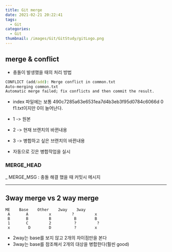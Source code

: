 ```yaml
---
title: Git merge
date: 2021-02-21 20:22:41
tags:
  - Git
categories:
  - Git
thumbnail: /images/Git/GitStudy/gitLogo.png
---
```


## merge & conflict

- 충돌이 발생했을 때의 처리 방법

```cmd
CONFLICT (add/add): Merge conflict in common.txt
Auto-merging common.txt
Automatic merge failed; fix conflicts and then commit the result.
```

- index 파일에는 보통 490c7285a63e6531ea7d4b3eb3f95d0784c6066d 0 f1.txt이지만 0이 늘어난다.
- 1 -> 원본
- 2 -> 현재 브랜치의 바뀐내용
- 3 -> 병합하고 싶은 브랜치의 바뀐내용

- 자동으로 깃은 병합작업을 실시

### MERGE_HEAD

\_ MERGE_MSG : 충돌 해결 했을 때 커밋시 메시지

---

## 3way merge vs 2 way merge

```
ME    Base    Other    2way    3way
 A       A         x         ?         x
 B       B         B          B        B
 1       C         2          ?         ?
 x        D        D          ?        x
```

- 2way는 base를 보지 않고 2개의 차이점만을 본다
- 3way는 base를 참조해서 2개의 대상을 병합한다(훨씬 good)
